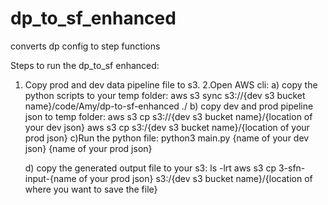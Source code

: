# dp_to_sf_enhanced
converts dp config to step functions 

Steps to run the dp_to_sf enhanced:

1. Copy prod and dev data pipeline file to s3. 
2.Open AWS cli:
	a) copy the python scripts to your temp folder:
		aws s3 sync  s3://{dev s3 bucket name}/code/Amy/dp-to-sf-enhanced  ./
	b) copy dev and prod pipeline json to temp folder:
		aws s3 cp s3://{dev s3 bucket name}/{location of your dev json}
		aws s3 cp s3:/{dev s3 bucket name}/{location of your prod json}
	c)Run the python file:
	python3 main.py {name of your dev json} {name of your prod json}
	
	d) copy the generated output file to your s3:
		ls -lrt 
		aws s3 cp 3-sfn-input-{name of your prod json} s3:/{dev s3 bucket name}/{location of where you want to save the file}
